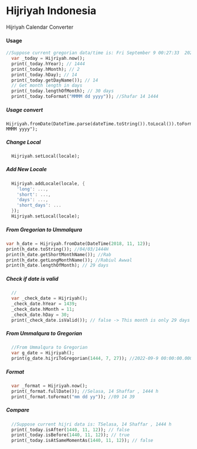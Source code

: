 # Hijriyah Indonesia

Hijriyah Calendar Converter


#### Usage
```dart
//Suppose current gregorian data/time is: Fri September 9 00:27:33  2022
  var _today = Hijriyah.now();
  print(_today.hYear); // 1444
  print(_today.hMonth); // 2
  print(_today.hDay); // 14
  print(_today.getDayName()); // 14
  // Get month length in days
  print(_today.lengthOfMonth); // 30 days
  print(_today.toFormat("MMMM dd yyyy")); //Shafar 14 1444
```

##### Usage convert
```
Hijriyah.fromDate(DateTime.parse(dateTime.toString()).toLocal()).toFormat("dd MMMM yyyy");
```
 ##### Change Local
```dart
  Hijriyah.setLocal(locale);
```
 ##### Add New Locale
```dart
  Hijriyah.addLocale(locale, {
    'long': ...,
    'short': ...,
    'days': ...,
    'short_days': ...
  });
  Hijriyah.setLocal(locale);
```
  ##### From Gregorian to Ummalqura
  ```dart
  var h_date = Hijriyah.fromDate(DateTime(2018, 11, 12));
  print(h_date.toString()); //04/03/1444H
  print(h_date.getShortMonthName()); //Rab
  print(h_date.getLongMonthName()); //Rabiul Awwal
  print(h_date.lengthOfMonth); // 29 days
```
##### Check if date is valid
```dart
  //
  var _check_date = Hijriyah();
  _check_date.hYear = 1439;
  _check_date.hMonth = 11;
  _check_date.hDay = 30;
  print(_check_date.isValid()); // false -> This month is only 29 days
```
##### From Ummalqura to Gregorian
```dart
  //From Ummalqura to Gregorian
  var g_date = Hijriyah();
  print(g_date.hijriToGregorian(1444, 7, 27)); //2022-09-9 00:00:00.000
```
  ##### Format
```dart
  var _format = Hijriyah.now();
  print(_format.fullDate()); //Selasa, 14 Shaffar , 1444 h
  print(_format.toFormat("mm dd yy")); //09 14 39
```
  ##### Compare

```dart
  //Suppose current hijri data is: TSelasa, 14 Shaffar , 1444 h
  print(_today.isAfter(1440, 11, 12)); // false
  print(_today.isBefore(1440, 11, 12)); // true
  print(_today.isAtSameMomentAs(1440, 11, 12)); // false

  ```

